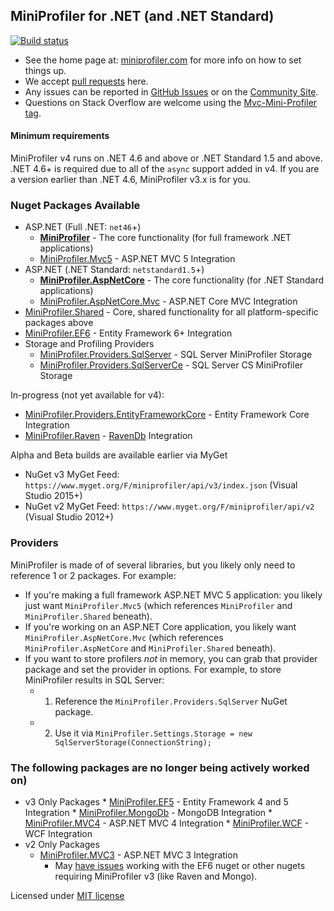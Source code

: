 ## MiniProfiler for .NET (and .NET Standard)

[![Build status](https://ci.appveyor.com/api/projects/status/sieyhfuhjww5ur5i/branch/master?svg=true)](https://ci.appveyor.com/project/StackExchange/dotnet/branch/master)

* See the home page at: [miniprofiler.com](http://miniprofiler.com) for more info on how to set things up.
* We accept [pull requests](https://github.com/MiniProfiler/dotnet/pulls) here.
* Any issues can be reported in [GitHub Issues](https://github.com/MiniProfiler/dotnet/issues) or on the [Community Site](http://community.miniprofiler.com/).
* Questions on Stack Overflow are welcome using the [Mvc-Mini-Profiler tag](https://stackoverflow.com/questions/tagged/mvc-mini-profiler).

#### Minimum requirements
MiniProfiler v4 runs on .NET 4.6 and above or .NET Standard 1.5 and above. .NET 4.6+ is required due to all of the `async` support added in v4. If you are a version earlier than .NET 4.6, MiniProfiler v3.x is for you.

### Nuget Packages Available  
  * ASP.NET (Full .NET: `net46`+)
      * **[MiniProfiler](https://www.nuget.org/packages/MiniProfiler/)** - The core functionality (for full framework .NET applications)
      * [MiniProfiler.Mvc5](https://www.nuget.org/packages/MiniProfiler.Mvc5/) - ASP.NET MVC 5 Integration 
  * ASP.NET (.NET Standard: `netstandard1.5`+)
      * **[MiniProfiler.AspNetCore](https://www.nuget.org/packages/MiniProfiler.AspNetCore/)** - The core functionality (for .NET Standard applications)
      * [MiniProfiler.AspNetCore.Mvc](https://www.nuget.org/packages/MiniProfiler.AspNetCore.Mvc/) - ASP.NET Core MVC Integration 
  * [MiniProfiler.Shared](https://www.nuget.org/packages/MiniProfiler.Shared/) - Core, shared functionality for all platform-specific packages above
  * [MiniProfiler.EF6](https://www.nuget.org/packages/MiniProfiler.EF6/) - Entity Framework 6+ Integration
  *  Storage and Profiling Providers
      * [MiniProfiler.Providers.SqlServer](https://www.nuget.org/packages/MiniProfiler.Providers.SqlServer/) - SQL Server MiniProfiler Storage
      * [MiniProfiler.Providers.SqlServerCe](https://www.nuget.org/packages/MiniProfiler.Providers.SqlServerCe/) - SQL Server CS MiniProfiler Storage

In-progress (not yet available for v4):  
  * [MiniProfiler.Providers.EntityFrameworkCore](https://www.nuget.org/packages/MiniProfiler.Providers.EntityFrameworkCore/) - Entity Framework Core Integration
  * [MiniProfiler.Raven](https://www.nuget.org/packages/MiniProfiler.Raven/) - [RavenDb](https://ravendb.net) Integration

Alpha and Beta builds are available earlier via MyGet
  * NuGet v3 MyGet Feed: `https://www.myget.org/F/miniprofiler/api/v3/index.json` (Visual Studio 2015+)
  * NuGet v2 MyGet Feed: `https://www.myget.org/F/miniprofiler/api/v2` (Visual Studio 2012+)

### Providers
MiniProfiler is made of of several libraries, but you likely only need to reference 1 or 2 packages. For example:  
* If you're making a full framework ASP.NET MVC 5 application: you likely just want `MiniProfiler.Mvc5` (which references `MiniProfiler` and `MiniProfiler.Shared` beneath).
* If you're working on an ASP.NET Core application, you likely want `MiniProfiler.AspNetCore.Mvc` (which references `MiniProfiler.AspNetCore` and `MiniProfiler.Shared` beneath).
* If you want to store profilers *not* in memory, you can grab that provider package and set the provider in options. For example, to store MiniProfiler results in SQL Server:
   * 1. Reference the `MiniProfiler.Providers.SqlServer` NuGet package.
   * 2. Use it via `MiniProfiler.Settings.Storage = new SqlServerStorage(ConnectionString);`

### The following packages are no longer being actively worked on)
  *  v3 Only Packages
    * [MiniProfiler.EF5](https://www.nuget.org/packages/MiniProfiler.EF5/) - Entity Framework 4 and 5 Integration
    * [MiniProfiler.MongoDb](https://www.nuget.org/packages/MiniProfiler.MongoDb/) - MongoDB Integration
    * [MiniProfiler.MVC4](https://www.nuget.org/packages/MiniProfiler.Mvc4/) - ASP.NET MVC 4 Integration
    * [MiniProfiler.WCF](https://www.nuget.org/packages/MiniProfiler.WCF/) - WCF Integration
  * v2 Only Packages
    * [MiniProfiler.MVC3](https://www.nuget.org/packages/MiniProfiler.MVC3/) - ASP.NET MVC 3 Integration
	    * May [have issues](https://github.com/MiniProfiler/dotnet/issues/81) working with the EF6 nuget or other nugets requiring MiniProfiler v3 (like Raven and Mongo).

Licensed under [MIT license](LICENSE.txt)